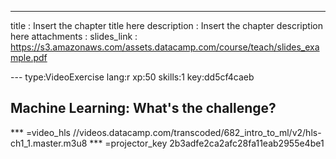 ---
title       : Insert the chapter title here
description : Insert the chapter description here
attachments :
  slides_link : https://s3.amazonaws.com/assets.datacamp.com/course/teach/slides_example.pdf

--- type:VideoExercise lang:r xp:50 skills:1 key:dd5cf4caeb
## Machine Learning: What's the challenge?

*** =video_hls
//videos.datacamp.com/transcoded/682_intro_to_ml/v2/hls-ch1_1.master.m3u8
*** =projector_key
2b3adfe2ca2afc28fa11eab2955e4be1

